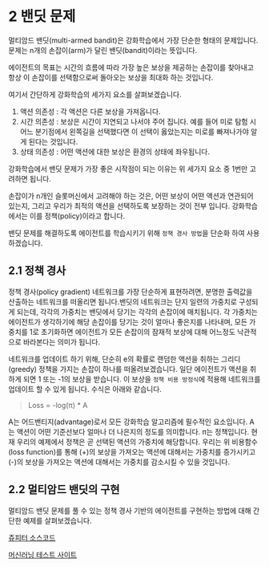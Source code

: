 # 2 밴딧 문제

멀티암드 밴딧(multi-armed bandit)은 강화학습에서 가장 단순한 형태의 문제입니다. 문제는 n개의 손잡이(arm)가 달린 밴딧(bandit)이라는 뜻입니다.

에이전트의 목표는 시간의 흐름에 따라 가장 높은 보상을 제공하는 손잡이를 찾아내고 항상 이 손잡이를 선택함으로써 돌아오는 보상을 최대화 하는 것입니다.

여기서 간단하게 강화학습의 세가지 요소를 살펴보겠습니다.

1. 액션 의존성 : 각 액션은 다른 보상을 가져옵니다.
1. 시간 의존성 : 보상은 시간이 지연되고 나서야 주어 집니다. 예를 들어 미로 탐험 시 어느 분기점에서 왼쪽길을 선택했다면 이 선택이 옳았는지는 미로를 빠져나가야 알게 된다는 것입니다.
1. 상태 의존성 : 어떤 액션에 대한 보상은 환경의 상태에 좌우됩니다.

강화학습에서 밴딧 문제가 가장 좋은 시작점이 되는 이유는 위 세가지 요소 중 1번만 고려하면 됩니다.

손잡이가 n개인 슬롯머신에서 고려해야 하는 것은, 어떤 보상이 어떤 액션과 연관되어 있는지, 그리고 우리가 최적의 액션을 선택하도록 보장하는 것이 전부 입니다. 강화학습에서는 이를 정책(policy)이라고 합니다.

밴딧 문제를 해결하도록 에이전트를 학습시키기 위해 `정책 경사 방법`을 단순화 하여 사용하겠습니다.

## 2.1 정책 경사

정책 경사(policy gradient) 네트워크를 가장 단순하게 표현하려면, 분명한 출력값을 산출하는 네트워크를 떠올리면 됩니다.밴딧의 네트워크는 단지 일련의 가중치로 구성되게 되는데, 각각의 가중치는 밴딧에서 당기는 각각의 손잡이에 매치됩니다. 각 가중치는 에이전트가 생각하기에 해당 손잡이를 당기는 것이 얼마나 좋은지를 나타내며, 모든 가중치를 1로 초기화하면 에이전트가 모든 손잡이의 잠재적 보상에 대해 어느정도 낙관적으로 바라본다는 의미가 됩니다.

네트워크를 업데이트 하기 위해, 단순히 e의 확률로 랜덤한 액션을 취하는 그리디(greedy) 정책을 가지는 손잡이 하나를 떠올려보겠습니다. 일단 에이전트가 액션을 취하게 되면 1 또는 -1의 보상을 받습니다. 이 보상을 `정책 비용 방정식`에 적용해 네트워크를 업데이트 할 수 있게 됩니다. 수식은 아래와 같습니다.

> Loss = -log(π) * A

A는 어드밴티지(advantage)로서 모든 강화학습 알고리즘에 필수적인 요소입니다. A는 액션이 어떤 기준선보다 얼마나 더 나은지의 정도를 의미합니다. π는 정책입니다. 현재 우리의 예제에서 정책은 곧 선택된 액션의 가중치에 해당합니다. 우리는 위 비용함수(loss function)를 통해 (+)의 보상을 가져오는 액션에 대해서는 가중치를 증가시키고 (-)의 보상을 가져오는 액션에 대해서는 가중치를 감소시킬 수 있을 것입니다.

## 2.2 멀티암드 밴딧의 구현

멀티암드 밴딧 문제를 풀 수 있는 정책 경사 기반의 에이전트를 구현하는 방법에 대해 간단한 예제를 살펴보겠습니다.

[쥬피터 소스코드](https://github.com/awjuliani/DeepRL-Agents/blob/master/Simple-Policy.ipynb)

[머신러닝 테스트 사이트](colab.research.google.com)